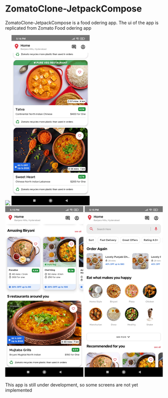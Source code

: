 # ZomatoClone-JetpackCompose

ZomatoClone-JetpackCompose is a food odering app. The ui of the app is replicated from Zomato Food odering app

<p float="center">
  <img src="art/ezgif-4-013d15229d.gif" width="250" />
  <img src="art/1655552958553.jpg" width="250" />
  <img src="art/1655552958558.jpg" width="250" />
  <img src="art/1655552958563.jpg" width="250" />
</p>

This app is still under development, so  some screens are not yet implemented

